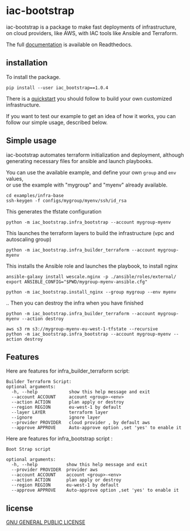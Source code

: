 # iac-bootstrap

iac-bootstrap is a package to make fast deployments of infrastructure,  
on cloud providers, like AWS, with IAC tools like Ansible and Terraform.  

The full [documentation](https://iac-bootstrap.readthedocs.io/en/latest/) is available on Readthedocs.


## installation

To install the package.
```
pip install --user iac_bootstrap==1.0.4
```

There is a [quickstart](https://iac-bootstrap.readthedocs.io/en/latest/quickstart/) you should follow to build your own customized infrastructure.

If you want to test our example to get an idea of how it works, you can follow our simple usage, described below.


## Simple usage

iac-bootstrap automates terraform initialization and deployment, although generating necessary files for ansible and launch playbooks.  

You can use the available example, and define your own `group` and `env` values,  
or use the example with "mygroup" and "myenv" already available.

```
cd examples/infra-base
ssh-keygen -f configs/mygroup/myenv/ssh/id_rsa
```

This generates the tfstate configuration
```
python -m iac_bootstrap.infra_bootstrap --account mygroup-myenv
```

This launches the terraform layers to build the infrastructure (vpc and autoscaling group)
```
python -m iac_bootstrap.infra_builder_terraform --account mygroup-myenv
```

This installs the Ansible role and launches the playbook, to install nginx
```
ansible-galaxy install wescale.nginx -p ./ansible/roles/external/
export ANSIBLE_CONFIG="$PWD/mygroup-myenv-ansible.cfg"

python -m iac_bootstrap.install_nginx --group mygroup --env myenv
```

.. Then you can destroy the infra when you have finished
```
python -m iac_bootstrap.infra_builder_terraform --account mygroup-myenv --action destroy

aws s3 rm s3://mygroup-myenv-eu-west-1-tfstate --recursive
python -m iac_bootstrap.infra_bootstrap --account mygroup-myenv --action destroy
```


## Features

Here are features for infra_builder_terraform script:

```
Builder Terraform Script:
optional arguments:
  -h, --help            show this help message and exit
  --account ACCOUNT     account <group>-<env>
  --action ACTION       plan apply or destroy
  --region REGION       eu-west-1 by default
  --layer LAYER         terraform layer
  --ignore              ignore layer
  --provider PROVIDER   cloud provider , by default aws
  --approve APPROVE     Auto-approve option ,set 'yes' to enable it
```

Here are features for infra_bootstrap script :

```
Boot Strap script

optional arguments:
  -h, --help           show this help message and exit
  --provider PROVIDER  provider aws
  --account ACCOUNT    account <group>-<env>
  --action ACTION      plan apply or destroy
  --region REGION      eu-west-1 by default
  --approve APPROVE    Auto-approve option ,set 'yes' to enable it
```

## license

[GNU GENERAL PUBLIC LICENSE](https://github.com/WeScale/iac-bootstrap/blob/master/LICENSE)
